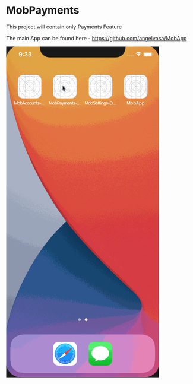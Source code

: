 # MobPayments

This project will contain only Payments Feature

The main App can be found here - https://github.com/angelvasa/MobApp

![MobPayments](https://github.com/angelvasa/MobPayments/blob/master/mobPayments.gif)
